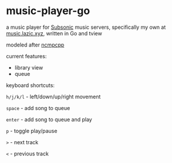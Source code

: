 # music-player-go
a music player for [Subsonic](subsonic.org) music servers, specifically my own at [music.lazic.xyz](https://music.lazic.xyz), written in Go and tview

modeled after [ncmpcpp](https://github.com/ncmpcpp/ncmpcpp)

current features:
- library view
- queue

keyboard shortcuts:

`h/j/k/l` - left/down/up/right movement

`space` - add song to queue

`enter` - add song to queue and play

`p` - toggle play/pause

`>` - next track

`<` - previous track

